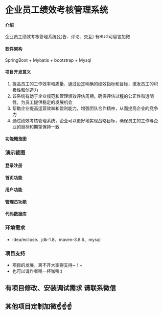# 企业员工绩效考核管理系统

#### 介绍
企业员工绩效考核管理系统(公告、评论、交互)
有BUG可留言加微

#### 软件架构
SpringBoot + Mybatis + bootstrap + Mysql


#### 项目开发意义

1.  提高员工的工作效率和质量，通过设定明确的绩效指标和目标，激发员工的积极性和创造力
2.  该系统有助于企业规范和管理绩效评估周期，确保评估过程的公正性和透明性，为员工提供稳定的发展机会
3.  帮助企业提高运营效率和盈利能力，增强团队合作精神，从而提高企业的竞争力
4.  通过绩效考核管理系统，企业可以更好地实现战略目标，确保员工的工作与企业的目标和期望保持一致

#### 功能概览图


### 演示截图
#### 登录注册


#### 首页功能


#### 用户功能


#### 管理员功能


#### 代码数据库


### 环境需求
- idea/eclipse、jdk-1.8、maven-3.8.6、mysql

### 项目支持
- 项目的发展，离不开大家得支持~！~
- 也可以请作者喝一杯咖啡:)


## 有项目修改、安装调试需求 请联系微信


## 其他项目定制加微☝☝☝